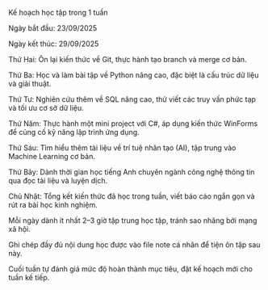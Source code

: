 Kế hoạch học tập trong 1 tuần

Ngày bắt đầu: 23/09/2025

Ngày kết thúc: 29/09/2025

Thứ Hai: Ôn lại kiến thức về Git, thực hành tạo branch và merge cơ bản.

Thứ Ba: Học và làm bài tập về Python nâng cao, đặc biệt là cấu trúc dữ liệu và giải thuật.

Thứ Tư: Nghiên cứu thêm về SQL nâng cao, thử viết các truy vấn phức tạp và tối ưu cơ sở dữ liệu.

Thứ Năm: Thực hành một mini project với C#, áp dụng kiến thức WinForms để củng cố kỹ năng lập trình ứng dụng.

Thứ Sáu: Tìm hiểu thêm tài liệu về trí tuệ nhân tạo (AI), tập trung vào Machine Learning cơ bản.

Thứ Bảy: Dành thời gian học tiếng Anh chuyên ngành công nghệ thông tin qua đọc tài liệu và luyện dịch.

Chủ Nhật: Tổng kết kiến thức đã học trong tuần, viết báo cáo ngắn gọn và rút ra bài học kinh nghiệm.

Mỗi ngày dành ít nhất 2–3 giờ tập trung học tập, tránh sao nhãng bởi mạng xã hội.

Ghi chép đầy đủ nội dung học được vào file note cá nhân để tiện ôn tập sau này.

Cuối tuần tự đánh giá mức độ hoàn thành mục tiêu, đặt kế hoạch mới cho tuần kế tiếp.